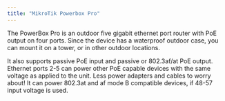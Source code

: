 ```yaml
---
title: "MikroTik Powerbox Pro"
---
```


The PowerBox Pro is an outdoor five gigabit ethernet port router with PoE output on four ports. Since the device has a waterproof outdoor case, you can mount it on a tower, or in other outdoor locations.

It also supports passive PoE input and passive or 802.3af/at PoE output. Ethernet ports 2-5 can power other PoE capable devices with the same voltage as applied to the unit. Less power adapters and cables to worry about! It can power 802.3at and af mode B compatible devices, if 48-57 input voltage is used.
